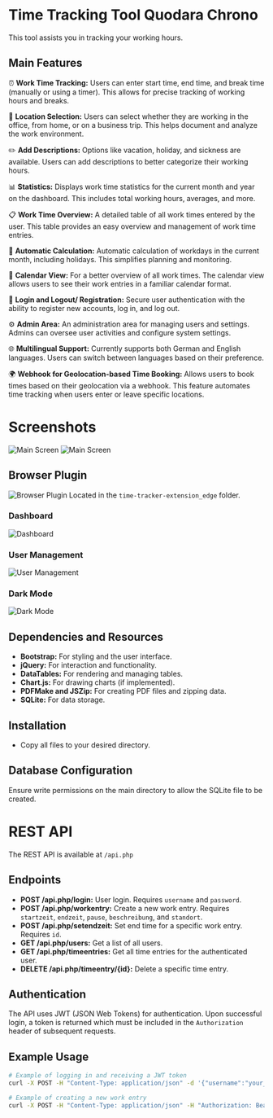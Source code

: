 # Time Tracking Tool Quodara Chrono

This tool assists you in tracking your working hours.

## Main Features

⏰ **Work Time Tracking:** Users can enter start time, end time, and break time (manually or using a timer). This allows
    for precise tracking of working hours and breaks.

📍 **Location Selection:** Users can select whether they are working in the office, from home, or on a business trip. This
    helps document and analyze the work environment.

✏️ **Add Descriptions:** Options like vacation, holiday, and sickness are available. Users can add descriptions to better
    categorize their working hours.

📊 **Statistics:** Displays work time statistics for the current month and year on the dashboard. This includes total
    working hours, averages, and more.

📋 **Work Time Overview:** A detailed table of all work times entered by the user. This table provides an easy overview and
    management of work time entries.

🧮 **Automatic Calculation:** Automatic calculation of workdays in the current month, including holidays. This simplifies
    planning and monitoring.

📅 **Calendar View:** For a better overview of all work times. The calendar view allows users to see their work entries in
    a familiar calendar format.

🔑 **Login and Logout/ Registration:** Secure user authentication with the ability to register new accounts, log in, and log out.

⚙️ **Admin Area:** An administration area for managing users and settings. Admins can oversee user activities and configure
    system settings.

🌐 **Multilingual Support:** Currently supports both German and English languages. Users can switch between languages based
    on their preference.

🌍 **Webhook for Geolocation-based Time Booking:** Allows users to book times based on their geolocation via a webhook. This
    feature automates time tracking when users enter or leave specific locations.




# Screenshots
![Main Screen](/assets/mainPage_Screenshot.png)
![Main Screen](/assets/mainPage_Screenshot2.png)

## Browser Plugin

![Browser Plugin](/assets/erweiterung_edge.png) 
Located in the `time-tracker-extension_edge` folder.

### Dashboard

![Dashboard](/assets/Dashboard_Screenshot.png)

### User Management

![User Management](/assets/user_management.png)

### Dark Mode

![Dark Mode](/assets/darkmode.png)



## Dependencies and Resources

- **Bootstrap:** For styling and the user interface.
- **jQuery:** For interaction and functionality.
- **DataTables:** For rendering and managing tables.
- **Chart.js:** For drawing charts (if implemented).
- **PDFMake and JSZip:** For creating PDF files and zipping data.
- **SQLite:** For data storage.

## Installation

- Copy all files to your desired directory.

## Database Configuration

Ensure write permissions on the main directory to allow the SQLite file to be created.

# REST API

The REST API is available at `/api.php`

## Endpoints

- **POST /api.php/login:** User login. Requires `username` and `password`.
- **POST /api.php/workentry:** Create a new work entry. Requires `startzeit`, `endzeit`, `pause`, `beschreibung`, and `standort`.
- **POST /api.php/setendzeit:** Set end time for a specific work entry. Requires `id`.
- **GET /api.php/users:** Get a list of all users.
- **GET /api.php/timeentries:** Get all time entries for the authenticated user.
- **DELETE /api.php/timeentry/{id}:** Delete a specific time entry.

## Authentication

The API uses JWT (JSON Web Tokens) for authentication. Upon successful login, a token is returned which must be included in the `Authorization` header of subsequent requests.

## Example Usage

```sh
# Example of logging in and receiving a JWT token
curl -X POST -H "Content-Type: application/json" -d '{"username":"your_username", "password":"your_password"}' https://yourdomain.com/api.php/login

# Example of creating a new work entry
curl -X POST -H "Content-Type: application/json" -H "Authorization: Bearer your_jwt_token" -d '{"startzeit":"2023-11-15T08:00:00", "endzeit":"2023-11-15T16:00:00", "pause":30, "beschreibung":"Project work", "standort":"Home Office"}' https://yourdomain.com/api.php/workentry
